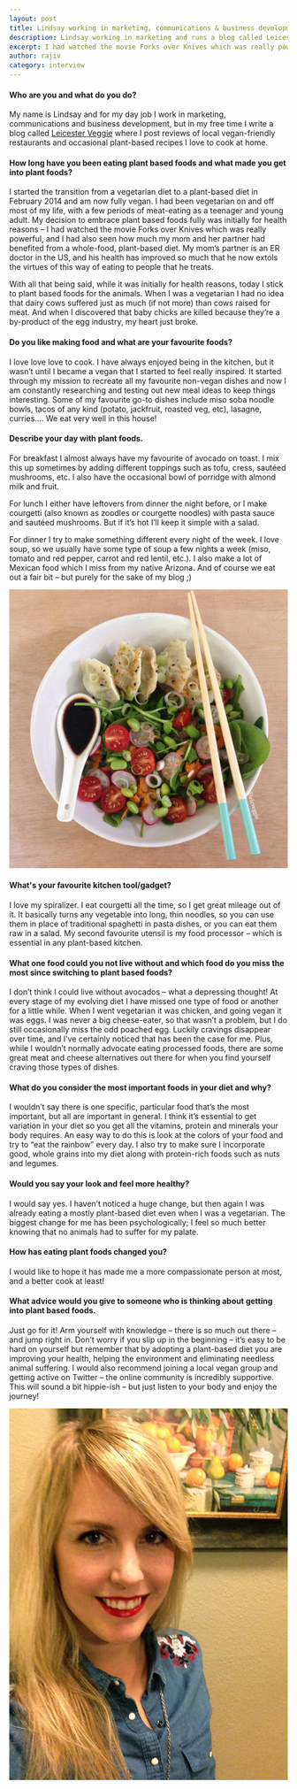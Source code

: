 ```yaml
---
layout: post
title: Lindsay working in marketing, communications & business development
description: Lindsay working in marketing and runs a blog called Leicester Veggie
excerpt: I had watched the movie Forks over Knives which was really powerful...
author: rajiv
category: interview
---
```

#### Who are you and what do you do?

My name is Lindsay and for my day job I work in marketing, communications and business development, but in my free time I write a blog called [Leicester Veggie](http://www.leicesterveggie.com) where I post reviews of local vegan-friendly restaurants and occasional plant-based recipes I love to cook at home.

#### How long have you been eating plant based foods and what made you get into plant foods?

I started the transition from a vegetarian diet to a plant-based diet in February 2014 and am now fully vegan. I had been vegetarian on and off most of my life, with a few periods of meat-eating as a teenager and young adult. My decision to embrace plant based foods fully was initially for health reasons &ndash; I had watched the movie Forks over Knives which was really powerful, and I had also seen how much my mom and her partner had benefited from a whole-food, plant-based diet. My mom&rsquo;s partner is an ER doctor in the US, and his health has improved so much that he now extols the virtues of this way of eating to people that he treats.

With all that being said, while it was initially for health reasons, today I stick to plant based foods for the animals. When I was a vegetarian I had no idea that dairy cows suffered just as much (if not more) than cows raised for meat. And when I discovered that baby chicks are killed because they&rsquo;re a by-product of the egg industry, my heart just broke.

#### Do you like making food and what are your favourite foods?

I love love love to cook. I have always enjoyed being in the kitchen, but it wasn&rsquo;t until I became a vegan that I started to feel really inspired. It started through my mission to recreate all my favourite non-vegan dishes and now I am constantly researching and testing out new meal ideas to keep things interesting. Some of my favourite go-to dishes include miso soba noodle bowls, tacos of any kind (potato, jackfruit, roasted veg, etc), lasagne, curries&hellip;. We eat very well in this house!

#### Describe your day with plant foods.

For breakfast I almost always have my favourite of avocado on toast. I mix this up sometimes by adding different toppings such as tofu, cress, saut&eacute;ed mushrooms, etc. I also have the occasional bowl of porridge with almond milk and fruit.

For lunch I either have leftovers from dinner the night before, or I make courgetti (also known as zoodles or courgette noodles) with pasta sauce and saut&eacute;ed mushrooms. But if it&rsquo;s hot I&rsquo;ll keep it simple with a salad.

For dinner I try to make something different every night of the week. I love soup, so we usually have some type of soup a few nights a week (miso, tomato and red pepper, carrot and red lentil, etc.). I also make a lot of Mexican food which I miss from my native Arizona. And of course we eat out a fair bit &ndash; but purely for the sake of my blog ;)

![lindsay food](/img/lindsay-food.jpg)

#### What&#39;s your favourite kitchen tool/gadget?

I love my spiralizer. I eat courgetti all the time, so I get great mileage out of it. It basically turns any vegetable into long, thin noodles, so you can use them in place of traditional spaghetti in pasta dishes, or you can eat them raw in a salad. My second favourite utensil is my food processor &ndash; which is essential in any plant-based kitchen.

#### What one food could you not live without and which food do you miss the most since switching to plant based foods?

I don&rsquo;t think I could live without avocados &ndash; what a depressing thought! At every stage of my evolving diet I have missed one type of food or another for a little while. When I went vegetarian it was chicken, and going vegan it was eggs. I was never a big cheese-eater, so that wasn&rsquo;t a problem, but I do still occasionally miss the odd poached egg. Luckily cravings disappear over time, and I&rsquo;ve certainly noticed that has been the case for me. Plus, while I wouldn&rsquo;t normally advocate eating processed foods, there are some great meat and cheese alternatives out there for when you find yourself craving those types of dishes.

#### What do you consider the most important foods in your diet and why?

I wouldn&rsquo;t say there is one specific, particular food that&rsquo;s the most important, but all are important in general. I think it&rsquo;s essential to get variation in your diet so you get all the vitamins, protein and minerals your body requires. An easy way to do this is look at the colors of your food and try to &ldquo;eat the rainbow&rdquo; every day. I also try to make sure I incorporate good, whole grains into my diet along with protein-rich foods such as nuts and legumes.

#### Would you say your look and feel more healthy?

I would say yes. I haven&rsquo;t noticed a huge change, but then again I was already eating a mostly plant-based diet even when I was a vegetarian. The biggest change for me has been psychologically; I feel so much better knowing that no animals had to suffer for my palate.

#### How has eating plant foods changed you?

I would like to hope it has made me a more compassionate person at most, and a better cook at least!

#### What advice would you give to someone who is thinking about getting into plant based foods.

Just go for it! Arm yourself with knowledge &ndash; there is so much out there &ndash; and jump right in. Don&rsquo;t worry if you slip up in the beginning &ndash; it&rsquo;s easy to be hard on yourself but remember that by adopting a plant-based diet you are improving your health, helping the environment and eliminating needless animal suffering. I would also recommend joining a local vegan group and getting active on Twitter &ndash; the online community is incredibly supportive. This will sound a bit hippie-ish &ndash; but just listen to your body and enjoy the journey!

![lindsay belle](/img/lindsay-belle.jpg)